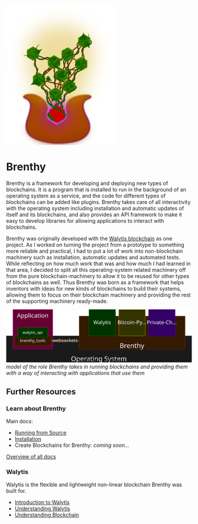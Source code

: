 ![](/Graphics/BrenthyIcon.png)

# Brenthy
Brenthy is a framework for developing and deploying new types of blockchains.
It is a program that is installed to run in the background of an operating system as a service, and the code for different types of blockchains can be added like plugins.
Brenthy takes care of all interactivity with the operating system including installation and automatic updates of itself and its blockchains, and also provides an API framework to make it easy to develop libraries for allowing applications to interact with blockchains.

Brenthy was originally developed with the [Walytis blockchain](IntroductionToWalytis.md) as one project.
As I worked on turning the project from a prototype to something more reliable and practical, I had to put a lot of work into non-blockchain machinery such as installation, automatic updates and automated tests.
While reflecting on how much work that was and how much I had learned in that area, I decided to split all this operating-system related machinery off from the pure blockchain-machinery to allow it to be reused for other types of blockchains as well.
Thus Brenthy was born as a framework that helps inventors with ideas for new kinds of blockchains to build their systems, allowing them to focus on their blockchain machinery and providing the rest of the supporting machinery ready-made.

![](OS-Brenthy-Blockchain-Model.drawio.svg)  
_model of the role Brenthy takes in running blockchains and providing them with a way of interacting with applications that use them_

## Further Resources
### Learn about Brenthy
Main docs:
- [Running from Source](/Documentation/Brenthy/User/RunningFromSource.md)
- [Installation](/Documentation/Brenthy/User/InstallingBrenthy.md)
- Create Blockchains for Brenthy: _coming soon..._

[Overview of all docs](/Documentation/DocsOverview.md)


### Walytis
Walytis is the flexible and lightweight non-linear blockchain Brenthy was built for.
- [Introduction to Walytis](/Documentation/Walytis/Meaning/IntroductionToWalytis.md)
- [Understanding Walytis](UnderstandingNonlinearBlockchain.md)
- [Understanding Blockchain](UnderstandingBlockchain.md)
